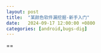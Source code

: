 ```yaml
---
layout: post
title:  "某颜色软件漏挖掘-新手入门"
date:   2024-09-17 12:00:00 +0800
categories: [android,bugs-dig] 
---
```


==